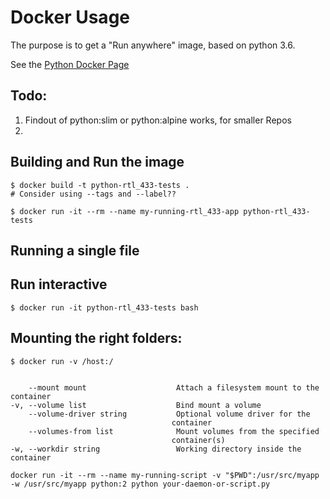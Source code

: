 # Docker Usage

The purpose is to get a "Run anywhere" image, based on python 3.6.

See the [Python Docker Page](https://hub.docker.com/_/python/)

## Todo:
1) Findout of python:slim or python:alpine works, for smaller Repos
2) 

## Building and Run the image

    $ docker build -t python-rtl_433-tests .
    # Consider using --tags and --label??

    $ docker run -it --rm --name my-running-rtl_433-app python-rtl_433-tests

## Running a single file

## Run interactive

    $ docker run -it python-rtl_433-tests bash

## Mounting the right folders:

    $ docker run -v /host:/


        --mount mount                    Attach a filesystem mount to the container
    -v, --volume list                    Bind mount a volume
        --volume-driver string           Optional volume driver for the
                                        container
        --volumes-from list              Mount volumes from the specified
                                        container(s)
    -w, --workdir string                 Working directory inside the container

    docker run -it --rm --name my-running-script -v "$PWD":/usr/src/myapp -w /usr/src/myapp python:2 python your-daemon-or-script.py
